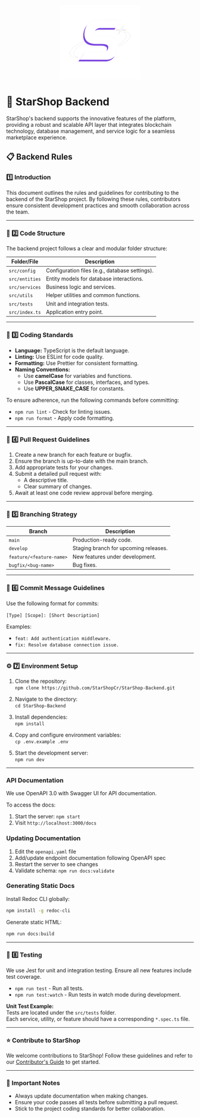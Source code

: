 <div align="center">
  <img src="public/starshop-logos/StarShop-Logo.svg" height="200">
</div>

# 🌟 StarShop Backend

StarShop's backend supports the innovative features of the platform, providing a robust and scalable API layer that integrates blockchain technology, database management, and service logic for a seamless marketplace experience.

## 📋 Backend Rules

### 1️⃣ Introduction

This document outlines the rules and guidelines for contributing to the backend of the StarShop project. By following these rules, contributors ensure consistent development practices and smooth collaboration across the team.

---

### 📂 2️⃣ Code Structure

The backend project follows a clear and modular folder structure:

| **Folder/File** | **Description**                                |
| --------------- | ---------------------------------------------- |
| `src/config`    | Configuration files (e.g., database settings). |
| `src/entities`  | Entity models for database interactions.       |
| `src/services`  | Business logic and services.                   |
| `src/utils`     | Helper utilities and common functions.         |
| `src/tests`     | Unit and integration tests.                    |
| `src/index.ts`  | Application entry point.                       |

---

### 📏 3️⃣ Coding Standards

- **Language:** TypeScript is the default language.
- **Linting:** Use ESLint for code quality.
- **Formatting:** Use Prettier for consistent formatting.
- **Naming Conventions:**
  - Use **camelCase** for variables and functions.
  - Use **PascalCase** for classes, interfaces, and types.
  - Use **UPPER_SNAKE_CASE** for constants.

To ensure adherence, run the following commands before committing:

- `npm run lint` - Check for linting issues.
- `npm run format` - Apply code formatting.

---

### 🔄 4️⃣ Pull Request Guidelines

1. Create a new branch for each feature or bugfix.
2. Ensure the branch is up-to-date with the main branch.
3. Add appropriate tests for your changes.
4. Submit a detailed pull request with:
   - A descriptive title.
   - Clear summary of changes.
5. Await at least one code review approval before merging.

---

### 🌿 5️⃣ Branching Strategy

| **Branch**               | **Description**                       |
| ------------------------ | ------------------------------------- |
| `main`                   | Production-ready code.                |
| `develop`                | Staging branch for upcoming releases. |
| `feature/<feature-name>` | New features under development.       |
| `bugfix/<bug-name>`      | Bug fixes.                            |

---

### 📝 6️⃣ Commit Message Guidelines

Use the following format for commits:

`[Type] [Scope]: [Short Description]`

Examples:

- `feat: Add authentication middleware.`
- `fix: Resolve database connection issue.`

---

### ⚙ 7️⃣ Environment Setup

1. Clone the repository:  
   `npm clone https://github.com/StarShopCr/StarShop-Backend.git`

2. Navigate to the directory:  
   `cd StarShop-Backend`

3. Install dependencies:  
   `npm install`

4. Copy and configure environment variables:  
   `cp .env.example .env`

5. Start the development server:  
   `npm run dev`

---

### API Documentation

We use OpenAPI 3.0 with Swagger UI for API documentation.

To access the docs:

1. Start the server: `npm start`
2. Visit `http://localhost:3000/docs`

### Updating Documentation

1. Edit the `openapi.yaml` file
2. Add/update endpoint documentation following OpenAPI spec
3. Restart the server to see changes
4. Validate schema: `npm run docs:validate`

### Generating Static Docs

Install Redoc CLI globally:

```bash
npm install -g redoc-cli
```

Generate static HTML:

```bash
npm run docs:build
```

---

### 🧪 8️⃣ Testing

We use Jest for unit and integration testing. Ensure all new features include test coverage.

- `npm run test` - Run all tests.
- `npm run test:watch` - Run tests in watch mode during development.

**Unit Test Example:**  
Tests are located under the `src/tests` folder.  
Each service, utility, or feature should have a corresponding `*.spec.ts` file.

---

### ⭐ Contribute to StarShop

We welcome contributions to StarShop! Follow these guidelines and refer to our [Contributor's Guide](https://github.com/StarShopCr/contributors-guide) to get started.

---

### 📌 Important Notes

- Always update documentation when making changes.
- Ensure your code passes all tests before submitting a pull request.
- Stick to the project coding standards for better collaboration.
